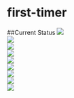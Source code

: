 # first-timer

##Current Status
![](https://img.shields.io/badge/first--timer-learning-yellow.svg)  
![](https://img.shields.io/github/issues/adamzuckerman/first-timer.svg)  
![](https://img.shields.io/github/license/adamzuckerman/first-timer.svg)  
![](https://img.shields.io/github/forks/adamzuckerman/first-timer.svg)  
![](https://img.shields.io/github/tag/adamzuckerman/first-timer.svg)  
![](https://img.shields.io/github/release/adamzuckerman/first-timer.svg)  
![](https://img.shields.io/github/stars/adamzuckerman/first-timer.svg)  
![](https://img.shields.io/github/followers/adamzuckerman/first-timer.svg)  
![](https://img.shields.io/github/downloads/adamzuckerman/first-timer.svg)  
   
